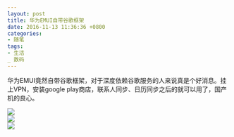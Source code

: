 ```yaml
---
layout: post
title: 华为EMUI自带谷歌框架
date: 2016-11-13 11:36:36 +0800
categories:
- 随笔
tags:
- 生活
_ 数码
---
```


华为EMUI竟然自带谷歌框架，对于深度依赖谷歌服务的人来说真是个好消息。挂上VPN，安装google play商店，联系人同步、日历同步之后的就可以用了，国产机的良心。    

![](https://github.com/bh3nvn/bh3nvn.github.io/raw/master/image/2016/2016-11-13-01.png)     	
![](https://github.com/bh3nvn/bh3nvn.github.io/raw/master/image/2016/2016-11-13-02.png)     	
![](https://github.com/bh3nvn/bh3nvn.github.io/raw/master/image/2016/2016-11-13-03.png)     	
 	
